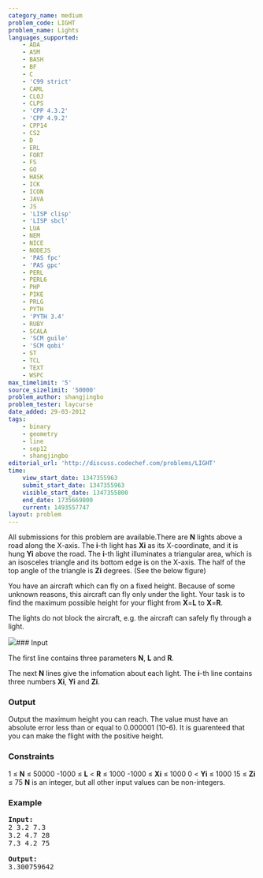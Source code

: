 ```yaml
---
category_name: medium
problem_code: LIGHT
problem_name: Lights
languages_supported:
    - ADA
    - ASM
    - BASH
    - BF
    - C
    - 'C99 strict'
    - CAML
    - CLOJ
    - CLPS
    - 'CPP 4.3.2'
    - 'CPP 4.9.2'
    - CPP14
    - CS2
    - D
    - ERL
    - FORT
    - FS
    - GO
    - HASK
    - ICK
    - ICON
    - JAVA
    - JS
    - 'LISP clisp'
    - 'LISP sbcl'
    - LUA
    - NEM
    - NICE
    - NODEJS
    - 'PAS fpc'
    - 'PAS gpc'
    - PERL
    - PERL6
    - PHP
    - PIKE
    - PRLG
    - PYTH
    - 'PYTH 3.4'
    - RUBY
    - SCALA
    - 'SCM guile'
    - 'SCM qobi'
    - ST
    - TCL
    - TEXT
    - WSPC
max_timelimit: '5'
source_sizelimit: '50000'
problem_author: shangjingbo
problem_tester: laycurse
date_added: 29-03-2012
tags:
    - binary
    - geometry
    - line
    - sep12
    - shangjingbo
editorial_url: 'http://discuss.codechef.com/problems/LIGHT'
time:
    view_start_date: 1347355963
    submit_start_date: 1347355963
    visible_start_date: 1347355800
    end_date: 1735669800
    current: 1493557747
layout: problem
---
```

All submissions for this problem are available.There are **N** lights above a road along the X-axis. The **i**-th light has **Xi** as its X-coordinate, and it is hung **Yi** above the road. The **i**-th light illuminates a triangular area, which is an isosceles triangle and its bottom edge is on the X-axis. The half of the top angle of the triangle is **Zi** degrees. (See the below figure)

You have an aircraft which can fly on a fixed height. Because of some unknown reasons, this aircraft can fly only under the light. Your task is to find the maximum possible height for your flight from **X**=**L** to **X**=**R**.

The lights do not block the aircraft, e.g. the aircraft can safely fly through a light.

![](http://www.codechef.com/download/light.png)### Input

The first line contains three parameters **N**, **L** and **R**.

The next **N** lines give the infomation about each light. The **i**-th line contains three numbers **Xi**, **Yi** and **Zi**.

### Output

Output the maximum height you can reach. The value must have an absolute error less than or equal to 0.000001 (10-6). It is guarenteed that you can make the flight with the positive height.

### Constraints

1 ≤ **N** ≤ 50000
-1000 ≤ **L** &lt; **R** ≤ 1000
-1000 ≤ **Xi** ≤ 1000
0 &lt; **Yi** ≤ 1000
15 ≤ **Zi** ≤ 75
**N** is an integer, but all other input values can be non-integers.

### Example

<pre>
<b>Input:</b>
2 3.2 7.3
3.2 4.7 28
7.3 4.2 75

<b>Output:</b>
3.300759642

</pre>